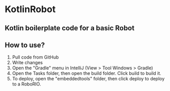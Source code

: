 # KotlinRobot
## Kotlin boilerplate code for a basic Robot
## How to use?
1. Pull code from GitHub
2. Write changes
3. Open the "Gradle" menu in IntelliJ (View > Tool Windows > Gradle)
4. Open the Tasks folder, then open the build folder. Click build to build it.
5. To deploy, open the "embeddedtools" folder, then click deploy to deploy to a RoboRIO.
